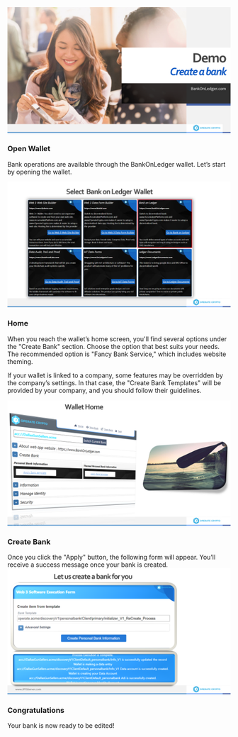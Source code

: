 ![image.png](/.attachments/image-01ea1f5e-b987-4b1e-8152-a2264d58d256.png)

### Open Wallet

Bank operations are available through the BankOnLedger wallet. Let’s start by opening the wallet.

![image.png](/.attachments/image-6ea85f8c-0fad-45c7-b920-b54bb3b1a678.png)

### Home

When you reach the wallet’s home screen, you'll find several options under the "Create Bank" section.
Choose the option that best suits your needs. The recommended option is "Fancy Bank Service," which includes website theming.

If your wallet is linked to a company, some features may be overridden by the company’s settings. In that case, the "Create Bank Templates" will be provided by your company, and you should follow their guidelines.

![image.png](/.attachments/image-1489d605-40aa-4b6d-af3e-ad7de54ed7c2.png)

### Create Bank

Once you click the "Apply" button, the following form will appear. You’ll receive a success message once your bank is created.
![image.png](/.attachments/image-219876d2-8afc-4262-a130-751b0007ec0c.png)
### Congratulations

Your bank is now ready to be edited!
 


 